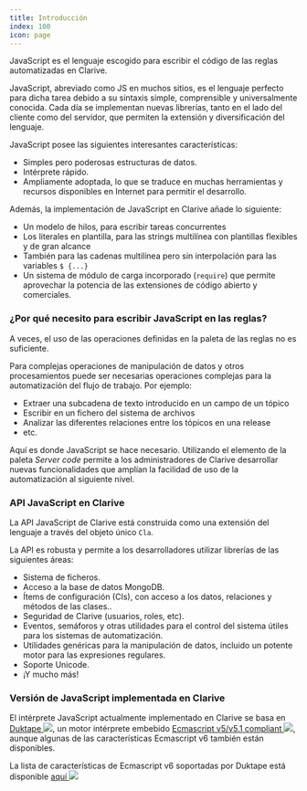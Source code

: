 ```yaml
---
title: Introducción
index: 100
icon: page
---
```


JavaScript es el lenguaje escogido para escribir el código de las reglas automatizadas en Clarive.

JavaScript, abreviado como JS en muchos sitios, es el lenguaje perfecto para dicha tarea debido a su sintaxis simple, comprensible y universalmente conocida.
Cada día se implementan nuevas librerías, tanto en el lado del cliente como del servidor, que permiten la extensión y diversificación del lenguaje.

JavaScript posee las siguientes interesantes características:

- Simples pero poderosas estructuras de datos.
- Intérprete rápido.
- Ampliamente adoptada, lo que se traduce en muchas herramientas y recursos disponibles en Internet para permitir el desarrollo.

Además, la implementación de JavaScript en Clarive añade lo siguiente:

- Un modelo de hilos, para escribir tareas concurrentes
- Los literales en plantilla, para las strings multilínea con plantillas flexibles y de gran alcance
- También para las cadenas multilínea pero sin interpolación para las variables `$ {...}`
- Un sistema de módulo de carga incorporado (`require`) que permite aprovechar la potencia de las 
extensiones de código abierto y comerciales.

### ¿Por qué necesito para escribir JavaScript en las reglas?

A veces, el uso de las operaciones definidas en la paleta de las reglas no es suficiente.

Para complejas operaciones de manipulación de datos y otros procesamientos puede ser necesarias operaciones complejas para la automatización del flujo de trabajo. Por ejemplo:

- Extraer una subcadena de texto introducido en un campo de un tópico
- Escribir en un fichero del sistema de archivos
- Analizar las diferentes relaciones entre los tópicos en una release
- etc.

Aquí es donde JavaScript se hace necesario. Utilizando el elemento de la paleta *Server code* permite a los administradores de Clarive desarrollar nuevas funcionalidades que amplían la facilidad de uso de la automatización al siguiente nivel.


### API JavaScript en Clarive

La API JavaScript de Clarive está construida como una extensión del lenguaje
a través del objeto único `Cla`.

La API es robusta y permite a los desarrolladores utilizar librerías de las siguientes áreas:

- Sistema de ficheros.
- Acceso a la base de datos MongoDB.
- Ítems de configuración (CIs), con acceso a los datos, relaciones y métodos de las clases..
- Seguridad de Clarive (usuarios, roles, etc).
- Eventos, semáforos y otras utilidades para el control del sistema útiles para los sistemas de automatización.
- Utilidades genéricas para la manipulación de datos, incluido un potente motor para las expresiones regulares.
- Soporte Unicode.
- ¡Y mucho más!

### Versión de JavaScript implementada en Clarive

El intérprete JavaScript actualmente implementado en Clarive se basa en [Duktape <img class='ext-link' src='static/images/icons/window-new.svg' />](http://duktape.org), un motor intérprete embebido [Ecmascript v5/v5.1 compliant <img class='ext-link' src='static/images/icons/window-new.svg' />](http://www.ecma-international.org/ecma-262/5.1/), aunque algunas de las características Ecmascript v6 también están disponibles.

La lista de características de Ecmascript v6 soportadas por Duktape está disponible [aquí <img class='ext-link' src='static/images/icons/window-new.svg' />](http://duktape.org/guide.html#es6features)


